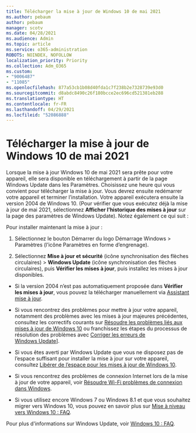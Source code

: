 ```yaml
---
title: Télécharger la mise à jour de Windows 10 de mai 2021
ms.author: pebaum
author: pebaum
manager: scotv
ms.date: 04/28/2021
ms.audience: Admin
ms.topic: article
ms.service: o365-administration
ROBOTS: NOINDEX, NOFOLLOW
localization_priority: Priority
ms.collection: Adm_O365
ms.custom:
- "9006487"
- "11085"
ms.openlocfilehash: 877a53cb1b08d40fda1c7f238b2e7328739e93d0
ms.sourcegitcommit: d8abdc8490c26f180bcce2ec696cd521381eb288
ms.translationtype: HT
ms.contentlocale: fr-FR
ms.lasthandoff: 04/29/2021
ms.locfileid: "52086888"
---
```

# <a name="get-the-windows-10-may-2021-update"></a>Télécharger la mise à jour de Windows 10 de mai 2021

Lorsque la mise à jour Windows 10 de mai 2021 sera prête pour votre appareil, elle sera disponible en téléchargement à partir de la page Windows Update dans les Paramètres. Choisissez une heure qui vous convient pour télécharger la mise à jour. Vous devrez ensuite redémarrer votre appareil et terminer l’installation. Votre appareil exécutera ensuite la version 2004 de Windows 10. (Pour vérifier que vous exécutez déjà la mise à jour de mai 2021, sélectionnez **Afficher l’historique des mises à jour** sur la page des paramètres de Windows Update). Notez également ce qui suit :  

Pour installer maintenant la mise à jour :

1. Sélectionnez le bouton Démarrer du logo Démarrage Windows > Paramètres (l’icône Paramètres en forme d’engrenage).

1. Sélectionnez **Mise à jour et sécurité** (icône synchronisation des flèches circulaires) > **Windows Update** (icône synchronisation des flèches circulaires), puis **Vérifier les mises à jour**, puis installez les mises à jour disponibles. 

- Si la version 2004 n’est pas automatiquement proposée dans **Vérifier les mises à jour**, vous pouvez la télécharger manuellement via [Assistant mise à jour](https://www.microsoft.com/software-download/windows10).

- Si vous rencontrez des problèmes pour mettre à jour votre appareil, notamment des problèmes avec les mises à jour majeures précédentes, consultez les correctifs courants sur [Résoudre les problèmes liés aux mises à jour de Windows 10](https://support.microsoft.com/windows/troubleshoot-problems-updating-windows-10-188c2b0f-10a7-d72f-65b8-32d177eb136c) ou franchissez les étapes du processus de résolution des problèmes avec [Corriger les erreurs de Windows Update](https://support.microsoft.com/sbs/windows/fix-windows-update-errors-18b693b5-7818-5825-8a7e-2a4a37d6d787)].

- Si vous êtes averti par Windows Update que vous ne disposez pas de l’espace suffisant pour installer la mise à jour sur votre appareil, consultez [Libérer de l’espace pour les mises à jour de Windows 10](https://support.microsoft.com/help/4013876).

- Si vous rencontrez des problèmes de connexion Internet lors de la mise à jour de votre appareil, voir [Résoudre Wi-Fi problèmes de connexion dans Windows](https://support.microsoft.com/windows/fix-wi-fi-connection-issues-in-windows-9424a1f7-6a3b-65a6-4d78-7f07eee84d2c).

- Si vous utilisez encore Windows 7 ou Windows 8.1 et que vous souhaitez migrer vers Windows 10, vous pouvez en savoir plus sur [Mise à niveau vers Windows 10 : FAQ](https://support.microsoft.com/windows/upgrade-to-windows-10-faq-cce52341-7943-594e-72ce-e1cf00382445).

Pour plus d'informations sur Windows Update, voir [Windows 10 : FAQ](https://support.microsoft.com/windows/windows-update-faq-8a903416-6f45-0718-f5c7-375e92dddeb2).


